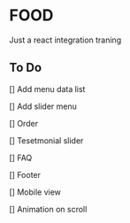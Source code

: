 # FOOD

Just a react integration traning

## To Do

[] Add menu data list

[] Add slider menu

[] Order

[] Tesetmonial slider

[] FAQ

[] Footer

[] Mobile view

[] Animation on scroll
